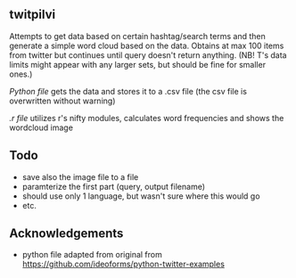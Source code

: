 ## twitpilvi


Attempts to get data based on certain hashtag/search terms and then generate a simple word cloud based on the data. Obtains at max 100 items from twitter but
continues until query doesn't return anything. (NB! T's data limits might appear with any larger sets, but should be fine for smaller ones.)

_Python file_ gets the data and stores it to a .csv file (the csv file is overwritten without warning)

_.r file_ utilizes r's nifty  modules, calculates word frequencies and shows the wordcloud image

## Todo 

  * save also the image file to a file
  * paramterize the first part (query, output filename)
  * should use only 1 language, but wasn't sure where this would go
  * etc.
  
## Acknowledgements

  * python file adapted from  original from https://github.com/ideoforms/python-twitter-examples


